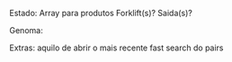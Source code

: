 Estado:
Array para produtos
Forklift(s)?
Saida(s)?

Genoma:

Extras:
aquilo de abrir o mais recente
fast search do pairs
